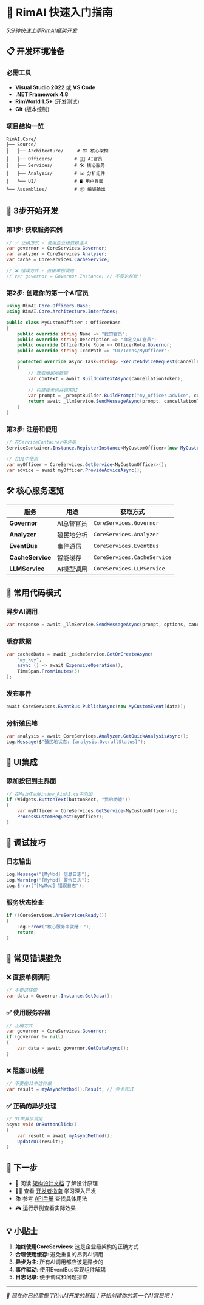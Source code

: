 # 🚀 RimAI 快速入门指南

*5分钟快速上手RimAI框架开发*

## 📋 开发环境准备

### 必需工具
- **Visual Studio 2022** 或 **VS Code**
- **.NET Framework 4.8** 
- **RimWorld 1.5+** (开发测试)
- **Git** (版本控制)

### 项目结构一览
```
RimAI.Core/
├── Source/
│   ├── Architecture/     # 🏗️ 核心架构
│   ├── Officers/        # 👨‍💼 AI官员
│   ├── Services/        # 🛠️ 核心服务
│   ├── Analysis/        # 📊 分析组件
│   └── UI/              # 🖥️ 用户界面
└── Assemblies/          # 📦 编译输出
```

## 🎯 3步开始开发

### 第1步: 获取服务实例
```csharp
// ✅ 正确方式 - 使用企业级依赖注入
var governor = CoreServices.Governor;
var analyzer = CoreServices.Analyzer;
var cache = CoreServices.CacheService;

// ❌ 错误方式 - 直接单例调用
// var governor = Governor.Instance; // 不要这样做！
```

### 第2步: 创建你的第一个AI官员
```csharp
using RimAI.Core.Officers.Base;
using RimAI.Core.Architecture.Interfaces;

public class MyCustomOfficer : OfficerBase
{
    public override string Name => "我的官员";
    public override string Description => "自定义AI官员";
    public override OfficerRole Role => OfficerRole.Governor;
    public override string IconPath => "UI/Icons/MyOfficer";

    protected override async Task<string> ExecuteAdviceRequest(CancellationToken cancellationToken)
    {
        // 获取殖民地数据
        var context = await BuildContextAsync(cancellationToken);
        
        // 构建提示词并调用AI
        var prompt = _promptBuilder.BuildPrompt("my_officer.advice", context);
        return await _llmService.SendMessageAsync(prompt, cancellationToken);
    }
}
```

### 第3步: 注册和使用
```csharp
// 在ServiceContainer中注册
ServiceContainer.Instance.RegisterInstance<MyCustomOfficer>(new MyCustomOfficer());

// 在UI中使用
var myOfficer = CoreServices.GetService<MyCustomOfficer>();
var advice = await myOfficer.ProvideAdviceAsync();
```

## 🛠️ 核心服务速览

| 服务 | 用途 | 获取方式 |
|------|------|----------|
| **Governor** | AI总督官员 | `CoreServices.Governor` |
| **Analyzer** | 殖民地分析 | `CoreServices.Analyzer` |
| **EventBus** | 事件通信 | `CoreServices.EventBus` |
| **CacheService** | 智能缓存 | `CoreServices.CacheService` |
| **LLMService** | AI模型调用 | `CoreServices.LLMService` |

## 📝 常用代码模式

### 异步AI调用
```csharp
var response = await _llmService.SendMessageAsync(prompt, options, cancellationToken);
```

### 缓存数据
```csharp
var cachedData = await _cacheService.GetOrCreateAsync(
    "my_key", 
    async () => await ExpensiveOperation(), 
    TimeSpan.FromMinutes(5)
);
```

### 发布事件
```csharp
await CoreServices.EventBus.PublishAsync(new MyCustomEvent(data));
```

### 分析殖民地
```csharp
var analysis = await CoreServices.Analyzer.GetQuickAnalysisAsync();
Log.Message($"殖民地状态: {analysis.OverallStatus}");
```

## 🎨 UI集成

### 添加按钮到主界面
```csharp
// 在MainTabWindow_RimAI.cs中添加
if (Widgets.ButtonText(buttonRect, "我的功能"))
{
    var myOfficer = CoreServices.GetService<MyCustomOfficer>();
    ProcessCustomRequest(myOfficer);
}
```

## 🔧 调试技巧

### 日志输出
```csharp
Log.Message("[MyMod] 信息日志");
Log.Warning("[MyMod] 警告日志");  
Log.Error("[MyMod] 错误日志");
```

### 服务状态检查
```csharp
if (!CoreServices.AreServicesReady())
{
    Log.Error("核心服务未就绪！");
    return;
}
```

## 🚨 常见错误避免

### ❌ 直接单例调用
```csharp
// 不要这样做
var data = Governor.Instance.GetData();
```

### ✅ 使用服务容器
```csharp
// 正确方式
var governor = CoreServices.Governor;
if (governor != null)
{
    var data = await governor.GetDataAsync();
}
```

### ❌ 阻塞UI线程
```csharp
// 不要在UI中这样做
var result = myAsyncMethod().Result; // 会卡死UI
```

### ✅ 正确的异步处理
```csharp
// UI中异步调用
async void OnButtonClick()
{
    var result = await myAsyncMethod();
    UpdateUI(result);
}
```

## 🎯 下一步

- 📖 阅读 [架构设计文档](ARCHITECTURE.md) 了解设计原理
- 👨‍💻 查看 [开发者指南](DEVELOPER_GUIDE.md) 学习深入开发
- 📚 参考 [API手册](API_REFERENCE.md) 查找具体用法
- 🎮 运行示例查看实际效果

## 💡 小贴士

1. **始终使用CoreServices**: 这是企业级架构的正确方式
2. **合理使用缓存**: 避免重复的昂贵AI调用
3. **异步为主**: 所有AI调用都应该是异步的
4. **事件驱动**: 使用EventBus实现组件解耦
5. **日志记录**: 便于调试和问题排查

---
*🎯 现在你已经掌握了RimAI开发的基础！开始创建你的第一个AI官员吧！*
